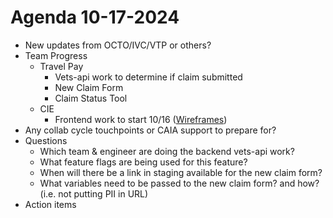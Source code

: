 # Agenda 10-17-2024

- New updates from OCTO/IVC/VTP or others?
- Team Progress
  - Travel Pay
    - Vets-api work to determine if claim submitted
    - New Claim Form
    - Claim Status Tool   
  - CIE 
    - Frontend work to start 10/16 ([Wireframes](https://www.figma.com/design/RzugGEmu4drhCSHTyQ6hjl/Simple-mileage-only-travel-pay-claim-submission?node-id=2135-3&t=EB4SQXyZ7hTp0tFj-0))
- Any collab cycle touchpoints or CAIA support to prepare for? 
- Questions
  - Which team & engineer are doing the backend vets-api work?
  - What feature flags are being used for this feature?
  - When will there be a link in staging available for the new claim form?
  - What variables need to be passed to the new claim form? and how? (i.e. not putting PII in URL)
- Action items
  


